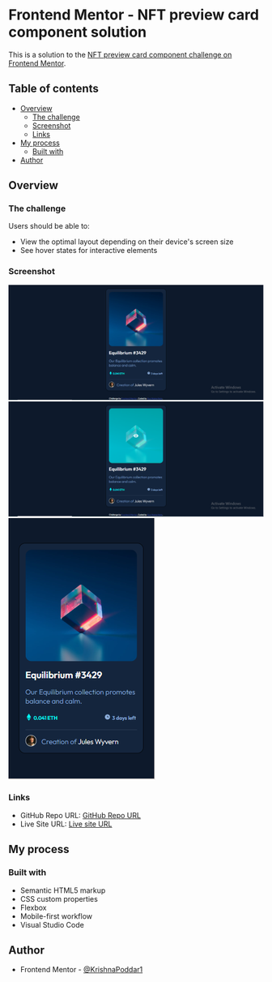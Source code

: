 # Frontend Mentor - NFT preview card component solution

This is a solution to the [NFT preview card component challenge on Frontend Mentor](https://www.frontendmentor.io/challenges/nft-preview-card-component-SbdUL_w0U).

## Table of contents

- [Overview](#overview)
  - [The challenge](#the-challenge)
  - [Screenshot](#screenshot)
  - [Links](#links)
- [My process](#my-process)
  - [Built with](#built-with)
- [Author](#author)

## Overview

### The challenge

Users should be able to:

- View the optimal layout depending on their device's screen size
- See hover states for interactive elements

### Screenshot

![Desktop view](output/DesktopView.PNG)
![Active view](output/activeview.PNG)
![Mobile view](output/mobileview.PNG)

### Links

- GitHub Repo URL: [GitHub Repo URL](https://github.com/KrishnaPoddar1/NFTCard.git)
- Live Site URL: [Live site URL](https://krishnapoddar1.github.io/NFTCard/)

## My process

### Built with

- Semantic HTML5 markup
- CSS custom properties
- Flexbox
- Mobile-first workflow
- Visual Studio Code

## Author

- Frontend Mentor - [@KrishnaPoddar1](https://www.frontendmentor.io/profile/KrishnaPoddar1)
